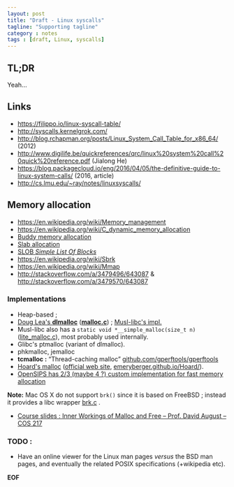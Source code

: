 ```yaml
---
layout: post
title: "Draft - Linux syscalls"
tagline: "Supporting tagline"
category : notes
tags : [draft, Linux, syscalls]
---
```


## TL;DR

Yeah...


## Links

* <https://filippo.io/linux-syscall-table/>
* <http://syscalls.kernelgrok.com/>
* <http://blog.rchapman.org/posts/Linux_System_Call_Table_for_x86_64/> (2012)
* <http://www.digilife.be/quickreferences/qrc/linux%20system%20call%20quick%20reference.pdf> (Jialong He)
* <https://blog.packagecloud.io/eng/2016/04/05/the-definitive-guide-to-linux-system-calls/> (2016, article)
* <http://cs.lmu.edu/~ray/notes/linuxsyscalls/>


## Memory allocation

* <https://en.wikipedia.org/wiki/Memory_management>
* <https://en.wikipedia.org/wiki/C_dynamic_memory_allocation>
* [Buddy memory allocation](https://en.wikipedia.org/wiki/Buddy_memory_allocation)
* [Slab allocation](https://en.wikipedia.org/wiki/Slab_allocation)
* [SLOB _Simple List Of Blocks_](https://en.wikipedia.org/wiki/SLOB)
* <https://en.wikipedia.org/wiki/Sbrk>
* <https://en.wikipedia.org/wiki/Mmap>
* <http://stackoverflow.com/a/3479496/643087> & <http://stackoverflow.com/a/3479570/643087>


### Implementations

* Heap-based ;
* [Doug Lea's __dlmalloc__](http://g.oswego.edu/dl/html/malloc.html)
  ([__malloc.c__](ftp://g.oswego.edu/pub/misc/malloc.c)) ;
  [Musl-libc's impl.](http://git.musl-libc.org/cgit/musl/tree/src/malloc)
* Musl-libc also has a `static void *__simple_malloc(size_t n)`
  ([lite\_malloc.c](http://git.musl-libc.org/cgit/musl/tree/src/malloc/lite_malloc.c)),
  most probably used internally.
* Glibc's ptmalloc (variant of dlmalloc).
* phkmalloc, jemalloc
* __tcmalloc :__ “Thread-caching malloc”
  [github.com/gperftools/gperftools](https://github.com/gperftools/gperftools)
* [Hoard's malloc](https://en.wikipedia.org/wiki/Hoard_memory_allocator)
  ([official web site](http://www.hoard.org/about/),
  [emeryberger.github.io/Hoard/](http://emeryberger.github.io/Hoard/)).
* [OpenSIPS has 2/3 (maybe 4 ?) custom implementation for fast memory allocation](https://github.com/OpenSIPS/opensips/tree/master/mem)

__Note:__ Mac OS X do not support `brk()` since it is based on FreeBSD ;
instead it provides a libc wrapper [brk.c](https://opensource.apple.com/source/Libc/Libc-763.12/emulated/brk.c) .

* [Course slides : Inner Workings of Malloc and Free &ndash; Prof. David August &ndash; COS 217](https://www.cs.princeton.edu/courses/archive/fall07/cos217/lectures/14Memory-2x2.pdf)


### TODO :

* Have an online viewer for the Linux man pages _versus_ the BSD man pages,
  and eventually the related POSIX specifications (+wikipedia etc).

__EOF__
